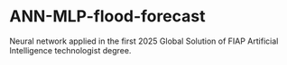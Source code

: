 # ANN-MLP-flood-forecast
Neural network applied in the first 2025 Global Solution of FIAP Artificial Intelligence technologist degree.
